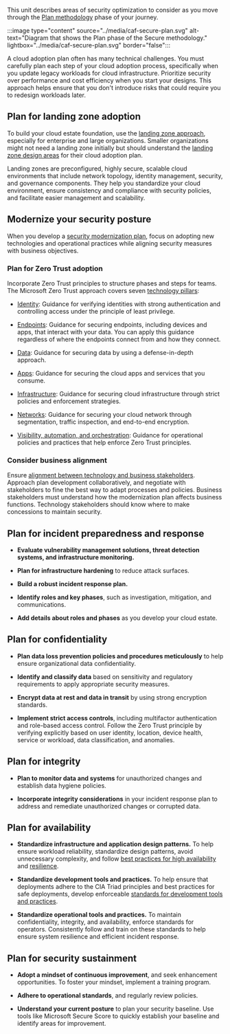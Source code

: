 This unit describes areas of security optimization to consider as you move through the [Plan methodology](/azure/cloud-adoption-framework/secure/plan/) phase of your journey.

:::image type="content" source="../media/caf-secure-plan.svg" alt-text="Diagram that shows the Plan phase of the Secure methodology." lightbox="../media/caf-secure-plan.svg" border="false":::

A cloud adoption plan often has many technical challenges. You must carefully plan each step of your cloud adoption process, specifically when you update legacy workloads for cloud infrastructure. Prioritize security over performance and cost efficiency when you start your designs. This approach helps ensure that you don't introduce risks that could require you to redesign workloads later.

## Plan for landing zone adoption

To build your cloud estate foundation, use the [landing zone approach](/azure/cloud-adoption-framework/secure/plan#plan-for-landing-zone-adoption), especially for enterprise and large organizations. Smaller organizations might not need a landing zone initially but should understand the [landing zone design areas](/azure/cloud-adoption-framework/ready/landing-zone/design-areas) for their cloud adoption plan.

Landing zones are preconfigured, highly secure, scalable cloud environments that include network topology, identity management, security, and governance components. They help you standardize your cloud environment, ensure consistency and compliance with security policies, and facilitate easier management and scalability.

## Modernize your security posture

When you develop a [security modernization plan](/azure/cloud-adoption-framework/secure/plan#security-posture-modernization), focus on adopting new technologies and operational practices while aligning security measures with business objectives.

### Plan for Zero Trust adoption

Incorporate Zero Trust principles to structure phases and steps for teams. The Microsoft Zero Trust approach covers seven [technology pillars](/azure/cloud-adoption-framework/secure/plan#zero-trust-technology-pillars):

- [Identity](/security/zero-trust/deploy/identity): Guidance for verifying identities with strong authentication and controlling access under the principle of least privilege.

- [Endpoints](/security/zero-trust/deploy/endpoints): Guidance for securing endpoints, including devices and apps, that interact with your data. You can apply this guidance regardless of where the endpoints connect from and how they connect.

- [Data](/security/zero-trust/deploy/data): Guidance for securing data by using a defense-in-depth approach.

- [Apps](/security/zero-trust/deploy/applications): Guidance for securing the cloud apps and services that you consume.

- [Infrastructure](/security/zero-trust/deploy/infrastructure): Guidance for securing cloud infrastructure through strict policies and enforcement strategies.

- [Networks](/security/zero-trust/deploy/networks): Guidance for securing your cloud network through segmentation, traffic inspection, and end-to-end encryption.

- [Visibility, automation, and orchestration](/security/zero-trust/deploy/visibility-automation-orchestration): Guidance for operational policies and practices that help enforce Zero Trust principles.

### Consider business alignment

Ensure [alignment between technology and business stakeholders](/azure/cloud-adoption-framework/secure/plan#business-alignment). Approach plan development collaboratively, and negotiate with stakeholders to fine the best way to adapt processes and policies. Business stakeholders must understand how the modernization plan affects business functions. Technology stakeholders should know where to make concessions to maintain security.

## Plan for incident preparedness and response

- **Evaluate vulnerability management solutions, threat detection systems, and infrastructure monitoring.**

- **Plan for infrastructure hardening** to reduce attack surfaces.
- **Build a robust incident response plan.**
- **Identify roles and key phases**, such as investigation, mitigation, and communications.
- **Add details about roles and phases** as you develop your cloud estate.

## Plan for confidentiality

- **Plan data loss prevention policies and procedures meticulously** to help ensure organizational data confidentiality.

- **Identify and classify data** based on sensitivity and regulatory requirements to apply appropriate security measures.
- **Encrypt data at rest and data in transit** by using strong encryption standards.
- **Implement strict access controls**, including multifactor authentication and role-based access control. Follow the Zero Trust principle by verifying explicitly based on user identity, location, device health, service or workload, data classification, and anomalies.

## Plan for integrity

- **Plan to monitor data and systems** for unauthorized changes and establish data hygiene policies.

- **Incorporate integrity considerations** in your incident response plan to address and remediate unauthorized changes or corrupted data.

## Plan for availability

- **Standardize infrastructure and application design patterns.** To help ensure workload reliability, standardize design patterns, avoid unnecessary complexity, and follow [best practices for high availability](/azure/well-architected/reliability/redundancy) and [resilience](/azure/well-architected/reliability/self-preservation).

- **Standardize development tools and practices.** To help ensure that deployments adhere to the CIA Triad principles and best practices for safe deployments, develop enforceable [standards for development tools and practices](/azure/well-architected/operational-excellence/formalize-development-practices).
- **Standardize operational tools and practices.** To maintain confidentiality, integrity, and availability, enforce standards for operators. Consistently follow and train on these standards to help ensure system resilience and efficient incident response.

## Plan for security sustainment

- **Adopt a mindset of continuous improvement**, and seek enhancement opportunities. To foster your mindset, implement a training program.

- **Adhere to operational standards**, and regularly review policies.
- **Understand your current posture** to plan your security baseline. Use tools like Microsoft Secure Score to quickly establish your baseline and identify areas for improvement.